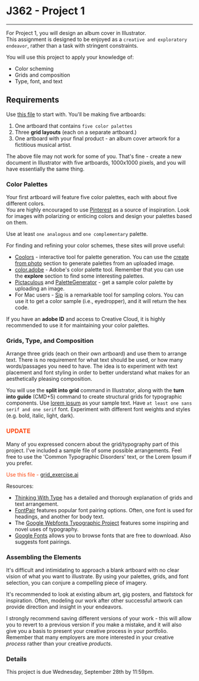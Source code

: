# J362 - Project 1
---------

For Project 1, you will design an album cover in Illustrator.  
This assignment is designed to be enjoyed as a `creative and exploratory endeavor`, rather than a task with stringent constraints.


You will use this project to apply your knowledge of:

* Color scheming
* Grids and composition
* Type, font, and text


## Requirements
Use [this file](p1_starter.ai) to start with. You'll be making five artboards:

1. One artboard that contains `five color palettes`
2. Three **grid layouts** (each on a separate artboard.) 
3. One artboard with your final product - an album cover artwork for a fictitious musical artist.

The above file may not work for some of you. That's fine - create a new document in Illustrator with five artboards, 1000x1000 pixels, and you will have essentially the same thing.

### Color Palettes
Your first artboard will feature five color palettes, each with about five different colors.  
You are highly encouraged to use [Pinterest](http://pinterest.com) as a source of inspiration. Look for images with polarizing or enticing colors and design your palettes based on them.

Use at least `one analogous` and `one complementary` palette.

For finding and refining your color schemes, these sites will prove useful:

* [Coolors](https://coolors.co/) - interactive tool for palette generation. You can use the [create from photo](https://color.adobe.com/create/image/) section to generate palettes from an uploaded image.
* [color.adobe](http://color.adobe.com) - Adobe's color palette tool. Remember that you can use the **explore** section to find some interesting palettes.
* [Pictaculous](http://www.pictaculous.com/) and [PaletteGenerator](http://palettegenerator.com/) - get a sample color palette by uploading an image.
* For Mac users - [Sip](http://sipapp.io/) is a remarkable tool for sampling colors. You can use it to get a color sample (i.e., eyedropper), and it will return the hex code.

If you have an **adobe ID** and access to Creative Cloud, it is highly recommended to use it for maintaining your color palettes.

### Grids, Type, and Composition
Arrange three grids (each on their own artboard) and use them to arrange text. There is no requirement for what text should be used, or how many words/passages you need to have. The idea is to experiment with text placement and font styling in order to better understand what makes for an aesthetically pleasing composition.

You will use the **split into grid** command in Illustrator, along with the **turn into guide** (CMD+5) command to create structural grids for typographic components. Use [lorem ipsum](http://lipsum.com/) as your sample text. Have `at least one sans serif and one serif` font. Experiment with different font weights and styles (e.g. bold, italic, light, dark). 



<h3 style="color:#ff4a14">UPDATE</h3>
Many of you expressed concern about the grid/typography part of this project. I've included a sample file of some possible arrangements. Feel free to use the 'Common Typographic Disorders' text, or the Lorem Ipsum if you prefer.

<span style="color:#ff4a14">Use this file - </span>  [grid_exercise.ai](../ai/grid_exercise.ai)



Resources:

* [Thinking With Type](http://www.thinkingwithtype.com/contents/grid/) has a detailed and thorough explanation of grids and text arrangement.
* [FontPair](http://fontpair.co/) features popular font pairing options. Often, one font is used for headings, and another for body text.
* The [Google Webfonts Typographic Project](https://femmebot.github.io/google-type/) features some inspiring and novel uses of typography.
* [Google Fonts](https://fonts.google.com/) allows you to browse fonts that are free to download. Also suggests font pairings.

### Assembling the Elements

It's difficult and intimidating to approach a blank artboard with no clear vision of what you want to illustrate. By using your palettes, grids, and font selection, you can conjure a compelling piece of imagery.

It's recommended to look at existing album art, gig posters, and flatstock for inspiration. Often, modeling our work after other successful artwork can provide direction and insight in your endeavors.

I strongly recommend saving different versions of your work - this will allow you to revert to a previous version if you make a mistake, and it will also give you a basis to present your creative process in your portfolio. Remember that many employers are more interested in your creative _process_ rather than your creative _products_.

### Details
This project is due Wednesday, September 28th by 11:59pm.